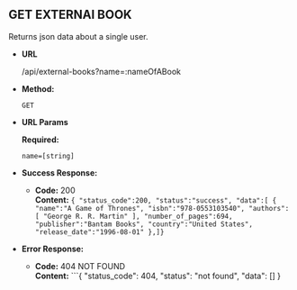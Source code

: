 **GET EXTERNAl BOOK**
----
  Returns json data about a single user.

* **URL**

  /api/external-books?name=:nameOfABook

* **Method:**

  `GET`
  
*  **URL Params**

   **Required:**
 
   `name=[string]`

* **Success Response:**

  * **Code:** 200 <br />
    **Content:** ```{
        "status_code":200,
        "status":"success",
        "data":[
        {
        "name":"A Game of Thrones",
        "isbn":"978-0553103540",
        "authors":[
        "George R. R. Martin"
        ],
        "number_of_pages":694,
        "publisher":"Bantam Books",
        "country":"United States",
        "release_date":"1996-08-01"
        },]}
        ```
 
* **Error Response:**

  * **Code:** 404 NOT FOUND <br />
    **Content:** ```{
        "status_code": 404,
        "status": "not found",
        "data": []
    }
    ```
